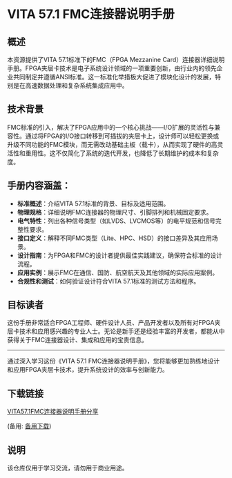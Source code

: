 # VITA 57.1 FMC连接器说明手册

## 概述

本资源提供了VITA 57.1标准下的FMC（FPGA Mezzanine Card）连接器详细说明手册。FPGA夹层卡技术是电子系统设计领域的一项重要创新，由行业内的领先企业共同制定并遵循ANSI标准。这一标准化举措极大促进了模块化设计的发展，特别是在高速数据处理和复杂系统集成应用中。

## 技术背景

FMC标准的引入，解决了FPGA应用中的一个核心挑战——I/O扩展的灵活性与兼容性。通过将FPGA的I/O接口转移到可插拔的夹层卡上，设计师可以轻松更换或升级不同功能的FMC模块，而无需改动基础主板（载卡），从而实现了硬件的高灵活性和重用性。这不仅简化了系统的迭代开发，也降低了长期维护的成本和复杂度。

## 手册内容涵盖：

- **标准概述**：介绍VITA 57.1标准的背景、目标及适用范围。
- **物理规格**：详细说明FMC连接器的物理尺寸、引脚排列和机械固定要求。
- **电气特性**：列出各种信号类型（如LVDS、LVCMOS等）的电平规范和信号完整性要求。
- **接口定义**：解释不同FMC类型（Lite、HPC、HSD）的接口差异及其应用场景。
- **设计指南**：为FPGA和FMC的设计者提供最佳实践建议，确保符合标准的设计流程。
- **应用实例**：展示FMC在通信、国防、航空航天及其他领域的实际应用案例。
- **合规性和测试**：如何验证设计符合VITA 57.1标准的测试方法和程序。

## 目标读者

这份手册非常适合FPGA工程师、硬件设计人员、产品开发者以及所有对FPGA夹层卡技术和应用感兴趣的专业人士。无论是新手还是经验丰富的开发者，都能从中获得关于FMC连接器设计、集成和应用的宝贵信息。

---

通过深入学习这份《VITA 57.1 FMC连接器说明手册》，您将能够更加熟练地设计和应用FPGA夹层卡技术，提升系统设计的效率与创新能力。

## 下载链接
[VITA57.1FMC连接器说明手册分享](https://pan.quark.cn/s/f81fd51f16e2) 

(备用: [备用下载](https://pan.baidu.com/s/1N1xQM7Z1pY7DzqzqKzRTBg?pwd=1234))

## 说明

该仓库仅用于学习交流，请勿用于商业用途。
